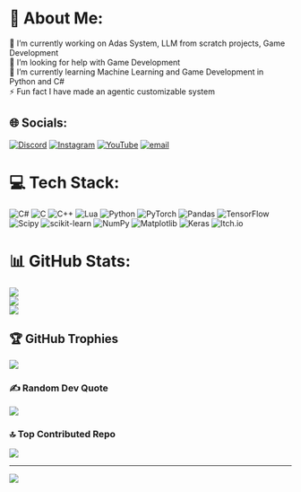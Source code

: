 # 💫 About Me:
🔭 I’m currently working on Adas System, LLM from scratch projects, Game Development<br>🤝 I’m looking for help with Game Development<br>🌱 I’m currently learning Machine Learning and Game Development in Python and C#<br>⚡ Fun fact I have made an agentic customizable system 


## 🌐 Socials:
[![Discord](https://img.shields.io/badge/Discord-%237289DA.svg?logo=discord&logoColor=white)](https://discord.gg/https://discord.gg/mzfjYBjZ) [![Instagram](https://img.shields.io/badge/Instagram-%23E4405F.svg?logo=Instagram&logoColor=white)](https://instagram.com/_____taiyo_____) [![YouTube](https://img.shields.io/badge/YouTube-%23FF0000.svg?logo=YouTube&logoColor=white)](https://youtube.com/@https://www.youtube.com/channel/UCk35UDskAzwZ3D7V0ylFHXA) [![email](https://img.shields.io/badge/Email-D14836?logo=gmail&logoColor=white)](mailto:adityanaidu1014@gmail.com) 

# 💻 Tech Stack:
![C#](https://img.shields.io/badge/c%23-%23239120.svg?style=flat-square&logo=csharp&logoColor=white) ![C](https://img.shields.io/badge/c-%2300599C.svg?style=flat-square&logo=c&logoColor=white) ![C++](https://img.shields.io/badge/c++-%2300599C.svg?style=flat-square&logo=c%2B%2B&logoColor=white) ![Lua](https://img.shields.io/badge/lua-%232C2D72.svg?style=flat-square&logo=lua&logoColor=white) ![Python](https://img.shields.io/badge/python-3670A0?style=flat-square&logo=python&logoColor=ffdd54) ![PyTorch](https://img.shields.io/badge/PyTorch-%23EE4C2C.svg?style=flat-square&logo=PyTorch&logoColor=white) ![Pandas](https://img.shields.io/badge/pandas-%23150458.svg?style=flat-square&logo=pandas&logoColor=white) ![TensorFlow](https://img.shields.io/badge/TensorFlow-%23FF6F00.svg?style=flat-square&logo=TensorFlow&logoColor=white) ![Scipy](https://img.shields.io/badge/SciPy-%230C55A5.svg?style=flat-square&logo=scipy&logoColor=%white) ![scikit-learn](https://img.shields.io/badge/scikit--learn-%23F7931E.svg?style=flat-square&logo=scikit-learn&logoColor=white) ![NumPy](https://img.shields.io/badge/numpy-%23013243.svg?style=flat-square&logo=numpy&logoColor=white) ![Matplotlib](https://img.shields.io/badge/Matplotlib-%23ffffff.svg?style=flat-square&logo=Matplotlib&logoColor=black) ![Keras](https://img.shields.io/badge/Keras-%23D00000.svg?style=flat-square&logo=Keras&logoColor=white) ![Itch.io](https://img.shields.io/badge/Itch-%23FF0B34.svg?style=flat-square&logo=Itch.io&logoColor=white)
# 📊 GitHub Stats:
![](https://github-readme-stats.vercel.app/api?username=Taiyo0004&theme=dark&hide_border=false&include_all_commits=false&count_private=false)<br/>
![](https://nirzak-streak-stats.vercel.app/?user=Taiyo0004&theme=dark&hide_border=false)<br/>
![](https://github-readme-stats.vercel.app/api/top-langs/?username=Taiyo0004&theme=dark&hide_border=false&include_all_commits=false&count_private=false&layout=compact)

## 🏆 GitHub Trophies
![](https://github-profile-trophy.vercel.app/?username=Taiyo0004&theme=radical&no-frame=false&no-bg=true&margin-w=4)

### ✍️ Random Dev Quote
![](https://quotes-github-readme.vercel.app/api?type=horizontal&theme=dark)

### 🔝 Top Contributed Repo
![](https://github-contributor-stats.vercel.app/api?username=Taiyo0004&limit=5&theme=dark&combine_all_yearly_contributions=true)

---
[![](https://visitcount.itsvg.in/api?id=Taiyo0004&icon=0&color=0)](https://visitcount.itsvg.in)

<!-- Proudly created with GPRM ( https://gprm.itsvg.in ) -->
